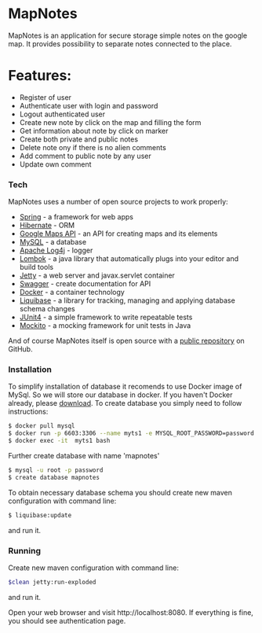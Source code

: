 # MapNotes

MapNotes is an application for secure storage simple notes on the google map. It provides possibility to separate notes connected to the place.

# Features:

  - Register of user
  - Authenticate user with login and password
  - Logout authenticated user
  - Create new note by click on the map and filling the form
  - Get information about note by click on marker
  - Create both private and public notes
  - Delete note ony if there is no alien comments
  - Add comment to public note by any user
  - Update own comment 

### Tech

MapNotes uses a number of open source projects to work properly:

* [Spring](https://spring.io) - a framework for web apps
* [Hibernate](https://hibernate.org) - ORM
* [Google Maps API](https://cloud.google.com/maps-platform/) - an API for creating maps and its elements
* [MySQL](https://www.mysql.com) - a database
* [Apache Log4j](https://logging.apache.org/log4j/2.x/) - logger
* [Lombok](https://projectlombok.org) - a java library that automatically plugs into your editor and build tools
* [Jetty](https://www.eclipse.org/jetty/) - a web server and javax.servlet container
* [Swagger](https://swagger.io/) - create documentation for API
* [Docker](https://www.docker.com/) - a container technology
* [Liquibase](https://www.liquibase.org/) - a library for tracking, managing and applying database schema changes
* [JUnit4](https://junit.org/junit4/) - a simple framework to write repeatable tests
* [Mockito](https://site.mockito.org/) - a  mocking framework for unit tests in Java

And of course MapNotes itself is open source with a [public repository](https://github.com/alexkirnsu/mapnotes) on GitHub.

### Installation

To simplify installation of database it recomends to use Docker image of MySql. So we will store our database in docker.
If you haven't Docker already, please [download](https://www.docker.com/get-started).
To create database you simply need to follow instructions:
```sh
$ docker pull mysql
$ docker run -p 6603:3306 --name myts1 -e MYSQL_ROOT_PASSWORD=password -d  mysql
$ docker exec -it  myts1 bash
```
Further create database with name 'mapnotes'
```sh
$ mysql -u root -p password
$ create database mapnotes
```
To obtain necessary database schema you should create new maven configuration with command line:
```sh
$ liquibase:update
```
and run it.
### Running
Create new maven configuration with command line:
```sh
$clean jetty:run-exploded
```
and run it.

Open your web browser and visit http://localhost:8080.
If everything is fine, you should see authentication page.